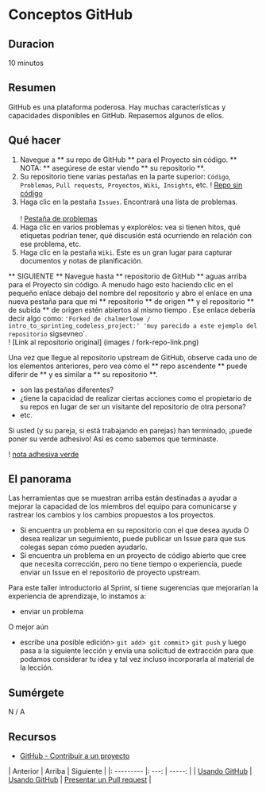 <!-- comienza la sección de título generado automáticamente -->
# Conceptos GitHub
<!-- fin de la sección autogenerada -->


## Duracion

10 minutos

## Resumen

GitHub es una plataforma poderosa. Hay muchas características y capacidades disponibles en GitHub. Repasemos algunos de ellos.


## Qué hacer

1. Navegue a ** su repo de GitHub ** para el Proyecto sin código. ** NOTA: ** asegúrese de estar viendo ** su repositorio **.
1. Su repositorio tiene varias pestañas en la parte superior: `Código`,` Problemas`, `Pull requests`,` Proyectos`, `Wiki`,` Insights`, etc.
! [Repo sin código](images/github_codeless_repo.png)
1. Haga clic en la pestaña `Issues`. Encontrará una lista de problemas. <br> <br>
! [Pestaña de problemas](images/github_issues.png)
1. Haga clic en varios problemas y explorélos: vea si tienen hitos, qué etiquetas podrían tener, qué discusión está ocurriendo en relación con ese problema, etc.
1. Haga clic en la pestaña `Wiki`. Este es un gran lugar para capturar documentos y notas de planificación.

** SIGUIENTE ** Navegue hasta ** repositorio de GitHub ** aguas arriba para el Proyecto sin código. A menudo hago esto haciendo clic en el pequeño enlace debajo del nombre del repositorio y abro el enlace en una nueva pestaña para que mi ** repositorio ** de origen ** y el repositorio ** de subida ** de origen estén abiertos al mismo tiempo . Ese enlace debería decir algo como: `'Forked de chalmerlowe / intro_to_sprinting_codeless_project:' 'muy parecido a este ejemplo del repositorio` sigsevneo`. <br>
! [Link al repositorio original] (images / fork-repo-link.png)

Una vez que llegue al repositorio upstream de GitHub, observe cada uno de los elementos anteriores, pero vea cómo el ** repo ascendente ** puede diferir de ** y es similar a ** su repositorio **.

* son las pestañas diferentes?
* ¿tiene la capacidad de realizar ciertas acciones como el propietario de su repos en lugar de ser un visitante del repositorio de otra persona?
* etc.



Si usted (y su pareja, si está trabajando en parejas) han terminado, ¡puede poner su verde adhesivo! Así es como sabemos que terminaste.

! [nota adhesiva verde](images/Sticky-Note-02-Green-300px.png)

## El panorama

Las herramientas que se muestran arriba están destinadas a ayudar a mejorar la capacidad de los miembros del equipo para comunicarse y rastrear los cambios y los cambios propuestos a los proyectos.

* Si encuentra un problema en su repositorio con el que desea ayuda O desea realizar un seguimiento, puede publicar un Issue para que sus colegas sepan cómo pueden ayudarlo.
* Si encuentra un problema en un proyecto de código abierto que cree que necesita corrección, pero no tiene tiempo o experiencia, puede enviar un Issue en el repositorio de proyecto upstream.

Para este taller introductorio al Sprint, si tiene sugerencias que mejorarían la experiencia de aprendizaje, lo instamos a:

* enviar un problema

O mejor aún

* escribe una posible edición> `git add`>` git commit`> `git push` y luego pasa a la siguiente lección y envía una solicitud de extracción para que podamos considerar tu idea y tal vez incluso incorporarla al material de la lección.

## Sumérgete

N / A

## Recursos

* [GitHub - Contribuir a un proyecto](https://git-scm.com/book/en/v2/GitHub-Contributing-to-a-Project)

<!-- comience la sección de enlaces de navegación generados automáticamente -->
| Anterior | Arriba | Siguiente |
|: --------- |: ---: | -----: |
| [Usando GitHub](./github_Resumen.md) | [Usando GitHub](./github_Resumen.md) | [Presentar un Pull request](./github_submit_pull_request.md) |
<!-- fin de la sección autogenerada -->